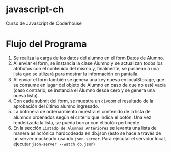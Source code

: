 # javascript-ch
Curso de Javascript de Coderhouse

# Flujo del Programa

1. Se realiza la carga de los datos del alumno en el form Datos de Alumno.
2. Al enviar el form, se instancia la clase Alumno y se actualizan todos los atributos con el contenido del mismo y, finalmente, se pushean a una lista que se utlizará para mostrar la información en pantalla.
3. Al enviar el form también se genera una key nueva en localStorage, que se consume en lugar del objeto de Alumno en caso de que no esté vacía (caso contrario, se instancia el Alumno desde cero y se genera una nueva lista).
4. Con cada submit del form, se muestra un `div`con el resultado de la aprobación del último alumno ingresado.
5. La botonera de ordenarmiento muestra el contenido de la lista de alumnos ordenados según el criterio que indica el botón. Una vez renderizada la lista, se pueda borrar con el botón pertinente.
6. En la sección `Listado de Alumnos Anteriores` se levanta una lista de manera asincrónica hardcodeada en db.json (esto se hace a través de un server mockeado usando `json-server`. Para ejecutar el servidor local, ejecutar `json-server --watch db.json`)
